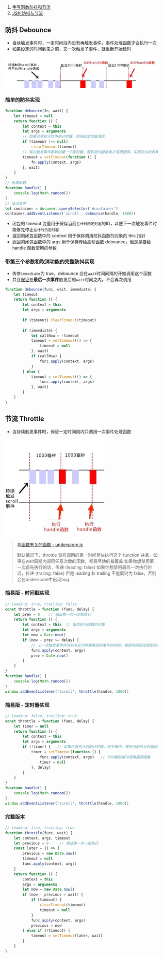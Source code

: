 1. [手写函数防抖和节流](https://www.bilibili.com/video/BV1pQ4y1M71e)
2. [JS的防抖与节流](https://mp.weixin.qq.com/s/Vkshf-nEDwo2ODUJhxgzVA)

## 防抖 Debounce

- 当续触发事件时，一定时间段内没有再触发事件，事件处理函数才会执行一次
- 如果设定的时间到来之前，又一次触发了事件，就重新开始延时

![image-20200616205028745](image-20200616205028745.png)

### 简单的防抖实现

```javascript
function debounce(fn, wait) {
    let timeout = null
    return function () {
        let context = this
        let args = arguments
        // 如果已有在计时中的计时器，则将此定时器清空
        if (timeout !== null)
            clearTimeout(timeout)
        // 每次触发事件都新创建一个定时器，直到定时器结束才调用回调，实现防抖的效果
        timeout = setTimeout(function () {
            fn.apply(context, args)
        }, wait)
    }
}
// 处理函数
function handle() {
    console.log(Math.random())
}
// 滚动事件
let container = document.querySelector('#container')
container.addEventListener('scroll', debounce(handle, 1000))
```

- 闭包的 timeout 变量用于保存当前`在计时的定时器`的ID，以便下一次触发事件时能够先停止`在计时的定时器`
- 返回的闭包函数中的 context 用于保存调用防抖函数的对象的 this 指针
- 返回的闭包函数中的 args 用于保存传给高阶函数 debounce，但是是要给 handle 函数使用的参数

### 带第三个参数和取消功能的完整防抖实现

- 传参`immediate`为 true，debounce 会在`wait`时间间隔的开始调用这个函数
- 并且<u>保证</u>在**最后一次事件**触发后的`wait`时间之内，不会再次调用

```javascript
function debounce(func, wait, immediate) {
    let timeout
    return function () {
        let context = this
        let args = arguments

        if (timeout) clearTimeout(timeout)

        if (immediate) {
            let callNow = !timeout
            timeout = setTimeout(() => {
                timeout = null
            }, wait)
            if (callNow) {
                func.apply(context, args)
            }
        } else {
            timeout = setTimeout(() => {
                func.apply(context, args)
            }, wait)
        }
    }
}
```

## 节流 Throttle

- 当持续触发事件时，保证一定时间段内只调用一次事件处理函数

![image-20200616205714417](image-20200616205714417.png)

> [与函数有关的函数 - underscore.js](https://www.underscore-js.com/functionsRelated.html)
>
> 默认情况下，throttle 将在调用的第一时间尽快执行这个 function
> 并且，如果在wait周期内调用任意次数的函数，都将尽快的被覆盖
> 如果你想禁用第一次首先执行的话，传递 {leading: false}
> 如果你想禁用最后一次执行的话，传递 {trailing: false}
> 但是 leading 和 trailing 不能同时为 false，否则会在underscore中出现bug

### 简易版 - 时间戳实现

```javascript
// leading: true, trailing: false
const throttle = function (func, delay) {
    let prev = 0	// 保证第一次一定能执行
    return function () {
        let context = this	// 指向执行函数的对象
        let args = arguments
        let now = Date.now()
        if (now - prev >= delay) {
            // 上一次触发事件的时刻与此次将要触发的事件的时刻，相距时间超过规定的delay，才会执行回调
            func.apply(context, args)
            prev = Date.now()
        }
    }
}
function handle() {
    console.log(Math.random())
}
window.addEventListener('scroll', throttle(handle, 1000))
```

### 简易版 - 定时器实现

```javascript
// leading: false, trailing: true
const throttle = function (func, delay) {
    let timer = null
    return function () {
        let context = this
        let args = arguments
        if (!timer) {   // 如果已有在计时的计时器，则不操作，等待当前的计时器结束
            timer = setTimeout(function () {
                func.apply(context, args)   // 计时器结束时调用回调函数
                timer = null
            }, delay)
        }
    }
}
function handle() {
    console.log(Math.random())
}
window.addEventListener('scroll', throttle(handle, 1000))
```

### 完整版本

```javascript
// leading: true, trailing: true
function throttle(func, wait) {
    let context, args, timeout
    let previous = 0     // 保证第一次一定执行
    const later = () => {
        previous = new Date.now()
        timeout = null
        func.apply(context, args)
    }
    return function () {
        context = this
        args = arguments
        let now = new Date.now()
        if (now - previous > wait) {
            if (timeout) {
                clearTimeout(timeout)
                timeout = null
            }
            func.apply(context, args)
            previous = now
        } else if (!timeout) {
            timeout = setTimeout(later, wait)
        }
    }
}
```

